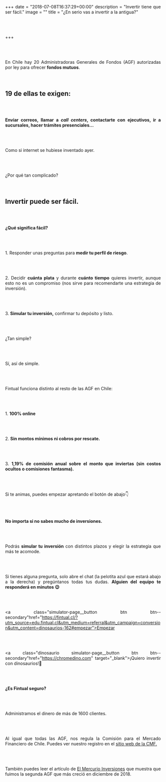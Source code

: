 +++
date = "2018-07-08T16:37:29+00:00"
description = "Invertir tiene que ser fácil."
image = ""
title = "¿En serio vas a invertir a la antigua?"

+++
<style>

p { margin:4rem 0px; text-align:justify; }

.footer-big__overlap { padding-bottom:0px; }

.image-wrapper {

text-align: center;

}

.image-wrapper img {

width: 60%; text-align: center; margin: 40px 0px;

}

@media (max-width: 768px)  {

.image-wrapper img {

width: 100%;

}

}

@media (max-width: 640px) {

.dinosaurio {

background-color: black;

font-size: 12px;

}

}

</style>

En Chile hay 20 Administradoras Generales de Fondos (AGF) autorizadas por ley para ofrecer **fondos mutuos**.

## 19 de ellas te exigen:

**Enviar correos, llamar a _call centers_, contactarte con ejecutivos, ir a sucursales, hacer trámites presenciales...**

Como si internet se hubiese inventado ayer.

¿Por qué tan complicado?

## Invertir puede ser fácil.

**¿Qué significa fácil?**

1\. Responder unas preguntas para **medir tu perfil de riesgo**.

2\. Decidir **cuánta plata** y durante **cuánto tiempo** quieres invertir, aunque esto no es un compromiso (nos sirve para recomendarte una estrategia de inversión).

3\. **Simular tu inversión,** confirmar tu depósito y listo.

¿Tan simple?

Sí, así de simple.

Fintual funciona distinto al resto de las AGF en Chile:

1\. **100% online**

2\. **Sin montos mínimos ni cobros por rescate.**

3\. **1,19% de comisión anual sobre el monto que inviertas (sin costos ocultos o comisiones fantasma).**

Si te animas, puedes empezar apretando el botón de abajo👇

**No importa si no sabes mucho de inversiones.**

Podrás **simular tu inversión** con distintos plazos y elegir la estrategia que más te acomode.

Si tienes alguna pregunta, solo abre el chat (la pelotita azul que estará abajo a la derecha) y pregúntanos todas tus dudas. **Alguien del equipo te responderá en minutos 😉**

<p style="text-align:center">

<a class="simulator-page__button btn btn--secondary"href="https://fintual.cl/?utm_source=edu.fintual.cl&utm_medium=referral&utm_campaign=conversion&utm_content=dinosaurios-162#empezar">Empezar</a>

</p>

<p style="text-align:center">

<a class="dinosaurio simulator-page__button btn btn--secondary"href="https://chromedino.com" target="_blank">¡Quiero invertir con dinosaurios!🦖</a>

</p>

**¿Es Fintual seguro?**

Administramos el dinero de más de 1600 clientes.

Al igual que todas las AGF, nos regula la Comisión para el Mercado Financiero de Chile. Puedes ver nuestro registro en el <a href="http://www.cmfchile.cl/institucional/mercados/entidad.php?auth=&send=&mercado=V&rut=76810627&grupo=&tipoentidad=RGAGF&vig=VI&row=AAAwy2ACTAAAB4AAAP&control=svs&pestania=1" target="_blank">sitio web de la CMF.</a>

También puedes leer el artículo de <a href="http://www.elmercurio.com/Inversiones/Noticias/Analisis/2019/01/08/Ranking-Las-AGF-que-mas-crecieron-en-2018.aspx" target="_blank">El Mercurio Inversiones</a> que muestra que fuimos la segunda AGF que más creció en diciembre de 2018.